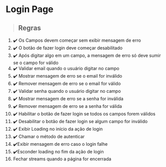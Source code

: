 # Login Page

> ## Regras
1.  ✔️ Os Campos devem começar sem exibir mensagem de erro
2.  ✔️ O botão de fazer login deve começar desabilitado
3.  ✔️ Após digitar algo em um campo, a mensagem de erro só deve sumir se o campo for válido
4.  ✔️ Validar email quando o usuário digitar no campo
5.  ✔️ Mostrar mensagem de erro se o email for inválido
6.  ✔️ Remover mensagem de erro se o email for válido
7.  ✔️ Validar senha quando o usuário digitar no campo
8.  ✔️ Mostrar mensagem de erro se a senha for inválida
9.  ✔️ Remover mensagem de erro se a senha for válida
10. ✔️ Habilitar o botão de fazer login se todos os campos forem válidos
11. ✔️ Desabilitar o botão de fazer login se algum campo for inválido
12. ✔️ Exibir Loading no início da ação de login
13. ✔️ Chamar o método de autenticar
14. ✔️Exibir mensagem de erro caso o login falhe
15. ✔️Esconder loading no fim da ação de login
16. Fechar streams quando a página for encerrada